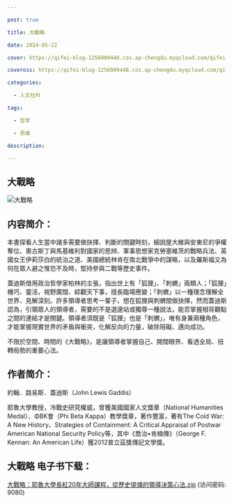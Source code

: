 ```yaml
---

post: true

title: 大戰略

date: 2024-05-22

cover: https://qifei-blog-1256009448.cos.ap-chengdu.myqcloud.com/qifei-blog/6638424a0ea9cb1403a6e7a0.jpg

coveross: https://qifei-blog-1256009448.cos.ap-chengdu.myqcloud.com/qifei-blog/6638424a0ea9cb1403a6e7a0.jpg

categories:

  - 人文社科

tags:

  - 哲学 

  - 思维

description: 

---
```




## 大戰略 

![大戰略 ](https://qifei-blog-1256009448.cos.ap-chengdu.myqcloud.com/qifei-blog/6638424a0ea9cb1403a6e7a0.jpg)

## 内容简介：

本書探看人生當中諸多需要做抉擇、判斷的關鍵時刻，細說屋大維與安東尼的爭權奪位、奧古斯丁與馬基維利對國家的思辨、軍事思想家克勞塞維茨的戰略兵法、英國女王伊莉莎白的統治之道、美國總統林肯在南北戰爭中的謀略，以及羅斯福又為何在眾人避之惟恐不及時，堅持參與二戰等歷史事件。

蓋迪斯借用政治哲學家柏林的主張，指出世上有「狐狸」、「刺蝟」兩類人；「狐狸」機巧、靈活，視野廣闊、綜觀天下事，擅長臨場應變；「刺蝟」以一種理念理解全世界、見解深刻。許多領導者思考一輩子，想在狐狸與刺蝟間做抉擇，然而蓋迪斯認為，引領眾人的領導者，需要的不是選邊站或獨尊一種說法，能否掌握相背觀點之間的連結才是關鍵。領導者須既是「狐狸」也是「刺蝟」，唯有身兼兩種角色，才能掌握現實世界的矛盾與衝突，化解反向的力量，破除阻礙、邁向成功。

不限於空間、時間的《大戰略》，是讓領導者掌握自己、開闊眼界、看透全局、扭轉局勢的重要心法。

## 作者简介：

約翰．路易斯．蓋迪斯（John Lewis Gaddis）

耶魯大學教授，冷戰史研究權威，曾獲美國國家人文獎章（National Humanities Medal）、ΦΒΚ會（Phi Beta Kappa）教學獎章，著作豐富，著有The Cold War: A New History、Strategies of Containment: A Critical Appraisal of Postwar American National Security Policy等，其中《喬治•肯楠傳》（George F. Kennan: An American Life）獲2012普立茲獎傳記文學獎。

## 大戰略 电子书下载：

<a href="https://url54.ctfile.com/f/18000254-1242201430-a3e856?p=9080" target="_blank" rel="noopener">大戰略：耶魯大學長紅20年大師課程，從歷史提煉的領導決策心法.zip</a> (访问密码: 9080)



                    